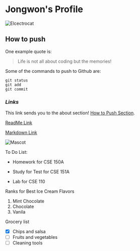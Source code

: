 # **Jongwon's Profile**

![Elcectrocat](/Review/cse110commandline.png)

## **How to push**
One example quote is: 
> Life is not all about coding but the memories!

Some of the commands to push to Github are: 
```
git status
git add
git commit
```

### *Links*

This link sends you to the about section! [How to Push Section](#how-to-push).

[ReadMe Link](README.md)

[Markdown Link](https://docs.github.com/en/get-started/writing-on-github/getting-started-with-writing-and-formatting-on-github/basic-writing-and-formatting-syntax)

![Mascot](/Review/mascot.png)

To Do List: 
- Homework for CSE 150A
* Study for Test for CSE 151A
+ Lab for CSE 110

Ranks for Best Ice Cream Flavors
1. Mint Chocolate
2. Chocolate
3. Vanila


Grocery list
- [x] Chips and salsa
- [ ] Fruits and vegetables
- [ ] Cleaning tools